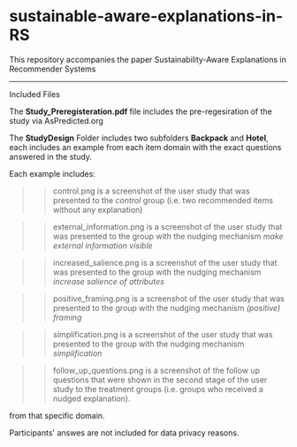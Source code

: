# sustainable-aware-explanations-in-RS

This repository accompanies the paper Sustainability-Aware Explanations in Recommender Systems

---

Included Files

The **Study_Preregisteration.pdf** file includes the pre-regesiration of the study via AsPredicted.org


The **StudyDesign** Folder includes two subfolders **Backpack** and **Hotel**, each includes an example from each item domain with the exact questions answered in the study.

Each example includes: 

> > control.png is a screenshot of the user study that was presented to the *control* group (i.e. two recommended items without any explanation) 

> > external_information.png is a screenshot of the user study that was presented to the group with the nudging mechanism *make external information visible*  

> > increased_salience.png is a screenshot of the user study that was presented to the group with the nudging mechanism *increase salience of attributes*  

> > positive_framing.png is a screenshot of the user study that was presented to the group with the nudging mechanism *(positive) framing*  

> > simplification.png is a screenshot of the user study that was presented to the group with the nudging mechanism *simplification*  


> > follow_up_questions.png is a screenshot of the follow up questions that were shown in the second stage of the user study to the treatment groups (i.e. groups who received a nudged explanation). 


from that specific domain.


Participants' answes are not included for data privacy reasons.

